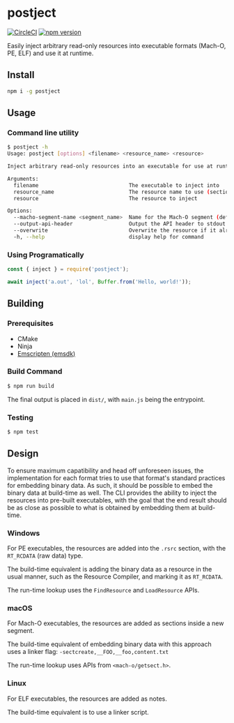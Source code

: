 # postject

[![CircleCI](https://dl.circleci.com/status-badge/img/gh/postmanlabs/postject/tree/main.svg?style=svg)](https://dl.circleci.com/status-badge/redirect/gh/postmanlabs/postject/tree/main)
[![npm version](http://img.shields.io/npm/v/postject.svg)](https://npmjs.org/package/postject)

Easily inject arbitrary read-only resources into executable formats
(Mach-O, PE, ELF) and use it at runtime.

## Install

```sh
npm i -g postject
```

## Usage

### Command line utility

```sh
$ postject -h
Usage: postject [options] <filename> <resource_name> <resource>

Inject arbitrary read-only resources into an executable for use at runtime

Arguments:
  filename                             The executable to inject into
  resource_name                        The resource name to use (section name on Mach-O and ELF, resource name for PE)
  resource                             The resource to inject

Options:
  --macho-segment-name <segment_name>  Name for the Mach-O segment (default: "__POSTJECT")
  --output-api-header                  Output the API header to stdout
  --overwrite                          Overwrite the resource if it already exists
  -h, --help                           display help for command
```

### Using Programatically

```js
const { inject } = require('postject');

await inject('a.out', 'lol', Buffer.from('Hello, world!'));
```

## Building

### Prerequisites

* CMake
* Ninja
* [Emscripten (emsdk)](https://emscripten.org/docs/getting_started/downloads.html)

### Build Command

```sh
$ npm run build
```

The final output is placed in `dist/`, with `main.js` being the
entrypoint.

### Testing

```sh
$ npm test
```

## Design

To ensure maximum capatibility and head off unforeseen issues, the
implementation for each format tries to use that format's standard
practices for embedding binary data. As such, it should be possible
to embed the binary data at build-time as well. The CLI provides the
ability to inject the resources into pre-built executables, with the
goal that the end result should be as close as possible to what is
obtained by embedding them at build-time.

### Windows

For PE executables, the resources are added into the `.rsrc` section,
with the `RT_RCDATA` (raw data) type.

The build-time equivalent is adding the binary data as a resource in
the usual manner, such as the Resource Compiler, and marking it as
`RT_RCDATA`.

The run-time lookup uses the `FindResource` and `LoadResource` APIs.

### macOS

For Mach-O executables, the resources are added as sections inside a
new segment.

The build-time equivalent of embedding binary data with this approach
uses a linker flag: `-sectcreate,__FOO,__foo,content.txt`

The run-time lookup uses APIs from `<mach-o/getsect.h>`.

### Linux

For ELF executables, the resources are added as notes.

The build-time equivalent is to use a linker script.
